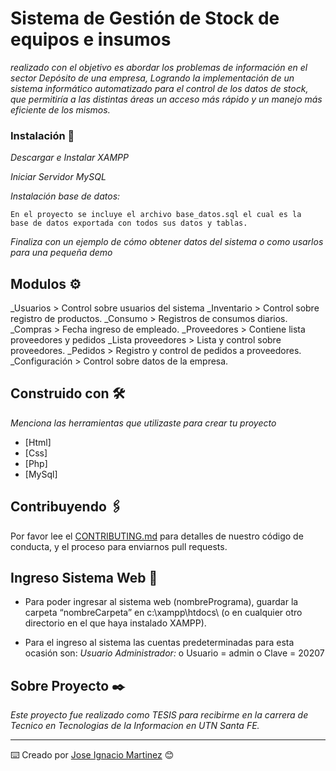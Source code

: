 # Sistema de Gestión de Stock de equipos e insumos

_realizado con el objetivo es abordar los problemas de información en el sector Depósito de una empresa, Logrando la implementación de un sistema informático automatizado para el control de los datos de stock, que permitiría a las distintas áreas un acceso más rápido y un manejo más eficiente de los mismos._

### Instalación 🔧

_Descargar e Instalar XAMPP_

_Iniciar Servidor MySQL_

_Instalación base de datos:_

```
En el proyecto se incluye el archivo base_datos.sql el cual es la
base de datos exportada con todos sus datos y tablas.
```

_Finaliza con un ejemplo de cómo obtener datos del sistema o como usarlos para una pequeña demo_

## Modulos ⚙️

_Usuarios > Control sobre usuarios del sistema
_Inventario > Control sobre registro de productos.
_Consumo > Registros de consumos diarios.
_Compras > Fecha ingreso de empleado.
_Proveedores > Contiene lista proveedores y pedidos
_Lista proveedores > Lista y control sobre proveedores.
_Pedidos > Registro y control de pedidos a proveedores.
_Configuración > Control sobre datos de la empresa.


## Construido con 🛠️

_Menciona las herramientas que utilizaste para crear tu proyecto_

* [Html] 
* [Css] 
* [Php]
* [MySql] 

## Contribuyendo 🖇️

Por favor lee el [CONTRIBUTING.md](https://gist.github.com/villanuevand/xxxxxx) para detalles de nuestro código de conducta, y el proceso para enviarnos pull requests.

## Ingreso Sistema Web 📖

* Para poder ingresar al sistema web (nombrePrograma), guardar la carpeta “nombreCarpeta” en
c:\xampp\htdocs\ (o en cualquier otro directorio en el que haya instalado XAMPP).

* Para el ingreso al sistema las cuentas predeterminadas para esta ocasión son:
_Usuario Administrador:_
o Usuario = admin
o Clave = 20207

## Sobre Proyecto ✒️

_Este proyecto fue realizado como TESIS para recibirme en la carrera de Tecnico en Tecnologias de la Informacion en UTN Santa FE._


---
⌨️ Creado por [Jose Ignacio Martinez](https://github.com/josem207) 😊 

